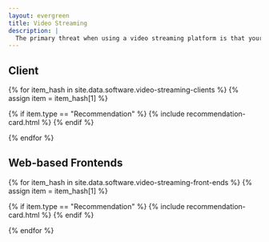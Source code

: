 ```yaml
---
layout: evergreen
title: Video Streaming
description: |
  The primary threat when using a video streaming platform is that your streaming habits and subscription lists could be used to profile you. You should combine these tools with a [VPN](/providers/vpn/) or [Tor](https://www.torproject.org/) to make it harder to profile your usage.
---
```


## Client

{% for item_hash in site.data.software.video-streaming-clients %}
{% assign item = item_hash[1] %}

{% if item.type == "Recommendation" %}
{% include recommendation-card.html %}
{% endif %}

{% endfor %}

## Web-based Frontends



{% for item_hash in site.data.software.video-streaming-front-ends %}
{% assign item = item_hash[1] %}

{% if item.type == "Recommendation" %}
{% include recommendation-card.html %}
{% endif %}

{% endfor %}
